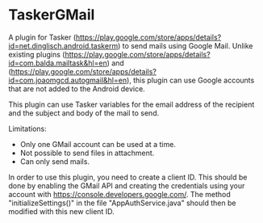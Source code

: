 # TaskerGMail
A plugin for Tasker (https://play.google.com/store/apps/details?id=net.dinglisch.android.taskerm) to send mails using Google Mail. Unlike existing plugins (https://play.google.com/store/apps/details?id=com.balda.mailtask&hl=en) and (https://play.google.com/store/apps/details?id=com.joaomgcd.autogmail&hl=en), this plugin can use Google accounts that are not added to the Android device.

This plugin can use Tasker variables for the email address of the recipient and the subject and body of the mail to send.

Limitations:
- Only one GMail account can be used at a time.
- Not possible to send files in attachment.
- Can only send mails.

In order to use this plugin, you need to create a client ID. This should be done by enabling the GMail API and creating the credentials using your account with https://console.developers.google.com/. The method "initializeSettings()" in the file "AppAuthService.java" should then be modified with this new client ID.
